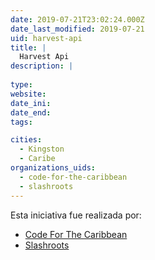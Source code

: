 ```yaml
---
date: 2019-07-21T23:02:24.000Z
date_last_modified: 2019-07-21
uid: harvest-api
title: |
  Harvest Api
description: |
  
type: 
website: 
date_ini: 
date_end: 
tags:

cities: 
  - Kingston
  - Caribe
organizations_uids:
  - code-for-the-caribbean
  - slashroots
---
```


Esta iniciativa fue realizada por:

- [Code For The Caribbean](/organizaciones/code-for-the-caribbean)
- [Slashroots](/organizaciones/slashroots)
